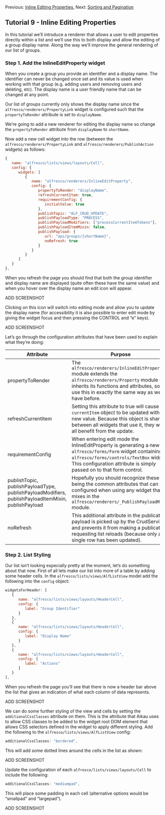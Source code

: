 Previous: [Inline Editing Properties](./Tutorial10.md),
Next: [Sorting and Pagination](./Tutorial11.md)

## Tutorial 9 - Inline Editing Properties

In this tutorial we’ll introduce a renderer that allows a user to edit properties directly within a list and we’ll use this to both display and allow the editing of a group display name. Along the way we’ll improve the general rendering of our list of groups.

### Step 1. Add the InlineEditProperty widget
When you create a group you provide an identifier and a display name. The identifier can never be changed once set and its value is used when working with that group (e.g. adding users and removing users and deleting, etc). The display name is a user friendly name that can be changed at any point.

Our list of groups currently only shows the display name since the `alfresco/renderers/PropertyLink` widget is configured such that the `propertyToRender` attribute is set to `displayName`.

We’re going to add a new renderer for editing the display name so change the `propertyToRender` attribute from `displayName` to `shortName`. 

Now add a new cell widget into the row (between the `alfresco/renderers/PropertyLink` and `alfresco/renderers/PublishAction` widgets) as follows:

```JAVASCRIPT
{
   name: "alfresco/lists/views/layouts/Cell",
   config: {
      widgets: [
         {
            name: "alfresco/renderers/InlineEditProperty",
            config: {
               propertyToRender: "displayName",
               refreshCurrentItem: true,
               requirementConfig: {
                  initialValue: true
               },
               publishTopic: "ALF_CRUD_UPDATE",
               publishPayloadType: "PROCESS",
               publishPayloadModifiers: ["processCurrentItemTokens"],
               publishPayloadItemMixin: false,
               publishPayload: {
                  url: "api/groups/{shortName}",
                  noRefresh: true
               }
            }
         }
      ]
   }
},
```

When you refresh the page you should find that both the group identifier and display name are displayed (quite often these have the same value) and when you hover over the display name an edit icon will appear.

ADD SCREENSHOT


Clicking on this icon will switch into editing mode and allow you to update the display name (for accessibility it is also possible to enter edit mode by giving the widget focus and then pressing the CONTROL and “e” keys).

ADD SCREENSHOT

Let’s go through the configuration attributes that have been used to explain what they’re doing:

Attribute | Purpose
--- | ---
propertyToRender | The `alfresco/renderers/InlineEditProperty` module extends the `alfresco/renderers/Property` module so it inherits its functions and attributes, so we use this in exactly the same way as we have before. 
refreshCurrentItem | Setting this attribute to true will cause the `currentItem` object to be updated with the new value. Because this object is shared between all widgets that use it, they will all benefit from the update.
requirementConfig | When entering edit mode the InlineEditProperty is generating a new `alfresco/forms/Form` widget containing an `alfresco/forms/controls/TextBox` widget. This configuration attribute is simply passed on to that form control.
publishTopic, publishPayloadType, publishPayloadModifiers, publishPayloadItemMixin, publishPayload | Hopefully you should recognize these as being the common attributes that can be configured when using any widget that mixes in the `alfresco/renderers/_PublishPayloadMixin` module. 
noRefresh | This additional attribute in the publication payload is picked up by the CrudService and prevents it from making a publication requesting list reloads (because only a single row has been updated).

### Step 2. List Styling
Our list isn’t looking especially pretty at the moment, let’s do something about that now. First of all lets make our list into more of a table by adding some header cells. In the `alfresco/lists/views/AlfListView` model add the following into the `config` object:

```JAVASCRIPT
widgetsForHeader: [
   {
      name: "alfresco/lists/views/layouts/HeaderCell",
      config: {
         label: "Group Identifier"
      }
   },
   {
      name: "alfresco/lists/views/layouts/HeaderCell",
      config: {
         label: "Display Name"
      }
   },
   {
      name: "alfresco/lists/views/layouts/HeaderCell",
      config: {
         label: "Actions"
      }
   }
],
```

When you refresh the page you’ll see that there is now a header bar above the list that gives an indication of what each column of data represents.

ADD SCREENSHOT

We can do some further styling of the view and cells by setting the `additionalCssClasses` attribute on them. This is the attribute that Aikau uses to allow CSS classes to be added to the widget root DOM element that allows CSS selectors defined in the widget to apply different styling. Add the following to the `alfresco/lists/views/AlfListView` config:

```JAVASCRIPT
additionalCssClasses: "bordered",
```

This will add some dotted lines around the cells in the list as shown:

ADD SCREENSHOT

Update the configuration of each `alfresco/lists/views/layouts/Cell` to include the following:

```JAVASCRIPT
additionalCssClasses: "mediumpad",
```

This will place some padding in each cell (alternative options would be “smallpad” and “largepad”).

ADD SCREENSHOT

